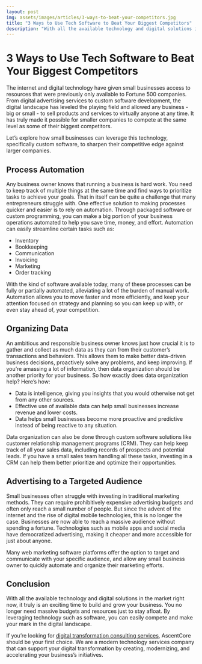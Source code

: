 ```yaml
---
layout: post
img: assets/images/articles/3-ways-to-beat-your-competitors.jpg
title: "3 Ways to Use Tech Software to Beat Your Biggest Competitors"
description: "With all the available technology and digital solutions in the market right now, it truly is an exciting time to build and grow your business. You no longer need massive budgets and resources just to stay afloat. By leveraging technology such as software, you can easily compete and make your mark in the digital landscape."
---
```


# 3 Ways to Use Tech Software to Beat Your Biggest Competitors

The internet and digital technology have given small businesses access to resources that were previously only available to Fortune 500 companies. From digital advertising services to custom software development, the digital landscape has leveled the playing field and allowed any business - big or small - to sell products and services to virtually anyone at any time. It has truly made it possible for smaller companies to compete at the same level as some of their biggest competitors.

Let’s explore how small businesses can leverage this technology, specifically custom software, to sharpen their competitive edge against larger companies.

## Process Automation

Any business owner knows that running a business is hard work. You need to keep track of multiple things at the same time and find ways to prioritize tasks to achieve your goals. That in itself can be quite a challenge that many entrepreneurs struggle with. One effective solution to making processes quicker and easier is to rely on automation. Through packaged software or custom programming, you can make a big portion of your business operations automated to help you save time, money, and effort. Automation can easily streamline certain tasks such as:

- Inventory
- Bookkeeping
- Communication
- Invoicing
- Marketing
- Order tracking

With the kind of software available today, many of these processes can be fully or partially automated, alleviating a lot of the burden of manual work. Automation allows you to move faster and more efficiently, and keep your attention focused on strategy and planning so you can keep up with, or even stay ahead of, your competition.

## Organizing Data

An ambitious and responsible business owner knows just how crucial it is to gather and collect as much data as they can from their customer’s transactions and behaviors. This allows them to make better data-driven business decisions, proactively solve any problems, and keep improving. If you’re amassing a lot of information, then data organization should be another priority for your business. So how exactly does data organization help? Here’s how:

- Data is intelligence, giving you insights that you would otherwise not get from any other sources.
- Effective use of available data can help small businesses increase revenue and lower costs.
- Data helps small businesses become more proactive and predictive instead of being reactive to any situation.

Data organization can also be done through custom software solutions like customer relationship management programs (CRM). They can help keep track of all your sales data, including records of prospects and potential leads. If you have a small sales team handling all these tasks, investing in a CRM can help them better prioritize and optimize their opportunities.

## Advertising to a Targeted Audience

Small businesses often struggle with investing in traditional marketing methods. They can require prohibitively expensive advertising budgets and often only reach a small number of people. But since the advent of the internet and the rise of digital mobile technologies, this is no longer the case. Businesses are now able to reach a massive audience without spending a fortune. Technologies such as mobile apps and social media have democratized advertising, making it cheaper and more accessible for just about anyone.

Many web marketing software platforms offer the option to target and communicate with your specific audience, and allow any small business owner to quickly automate and organize their marketing efforts.

## Conclusion

With all the available technology and digital solutions in the market right now, it truly is an exciting time to build and grow your business. You no longer need massive budgets and resources just to stay afloat. By leveraging technology such as software, you can easily compete and make your mark in the digital landscape.

If you’re looking for [digital transformation consulting services](https://www.ascentcore.com), AscentCore should be your first choice. We are a modern technology services company that can support your digital transformation by creating, modernizing, and accelerating your business’s initiatives.
